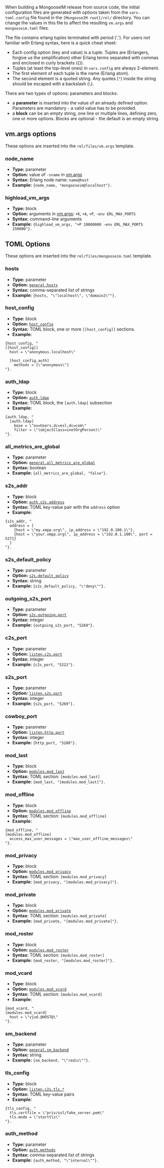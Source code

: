 When building a MongooseIM release from source code, the initial configuration files are generated with options taken from the `vars-toml.config` file found in the `[MongooseIM root]/rel/` directory.
You can change the values in this file to affect the resulting `vm.args` and `mongooseim.toml` files.

The file contains erlang tuples terminated with period ('.'). For users not familiar with Erlang syntax, here is a quick cheat sheet:

* Each config option (key and value) is a tuple. Tuples are (Erlangers, forgive us the simplification) other Erlang terms separated with commas and enclosed in curly brackets ({}).
* Tuples (at least the top-level ones) in `vars.config` are always 2-element.
* The first element of each tuple is the name (Erlang atom).
* The second element is a quoted string. Any quotes (`"`) inside the string should be escaped with a backslash (`\`).

There are two types of options: parameters and blocks:

* a **parameter** is inserted into the value of an already defined option.
Parameters are mandatory - a valid value has to be provided.
* a **block** can be an empty string, one line or multiple lines, defining zero, one or more options.
Blocks are optional - the default is an empty string.

## vm.args options

These options are inserted into the `rel/files/vm.args` template.

### node_name

* **Type:** parameter
* **Option:** value of `-sname` in [vm.args](configuration-files.md#vmargs)
* **Syntax:** Erlang node name: `name@host`
* **Example:** `{node_name, "mongooseim@localhost"}.`

### highload_vm_args

* **Type:** block
* **Option:** arguments in [vm.args](configuration-files.md#vmargs): `+K`, `+A`, `+P`, `-env ERL_MAX_PORTS`
* **Syntax:** command-line arguments
* **Example:** `{highload_vm_args, "+P 10000000 -env ERL_MAX_PORTS 250000"}.`

## TOML Options

These options are inserted into the `rel/files/mongooseim.toml` template.

### hosts

* **Type:** parameter
* **Option:** [`general.hosts`](general.md#generalhosts)
* **Syntax:** comma-separated list of strings
* **Example:** `{hosts, "\"localhost\", \"domain2\""}.`

### host_config

* **Type:** block
* **Option:** [`host_config`](host_config.md)
* **Syntax:** TOML block, one or more `[[host_config]]` sections.
* **Example:**

```
{host_config, "
[[host_config]]
  host = \"anonymous.localhost\"

  [host_config.auth]
    methods = [\"anonymous\"]
"}.
```

### auth_ldap

* **Type:** block
* **Option:** [`auth.ldap`](../authentication-methods/ldap.md)
* **Syntax:** TOML block, the `[auth.ldap]` subsection
* **Example:**

```
{auth_ldap, "
  [auth.ldap]
    base = \"ou=Users,dc=esl,dc=com\"
    filter = \"(objectClass=inetOrgPerson)\"
"}.
```

### all_metrics_are_global

* **Type:** parameter
* **Option:** [`general.all_metrics_are_global`](general.md#generalall_metrics_are_global)
* **Syntax:** boolean
* **Example:** `{all_metrics_are_global, "false"}.`

### s2s_addr

* **Type:** block
* **Option:** [`auth.s2s.address`](s2s.md#s2saddress)
* **Syntax:** TOML key-value pair with the `address` option
* **Example:**

```
{s2s_addr, "
  address = [
    {host = \"my.xmpp.org\", ip_address = \"192.0.100.1\"},
    {host = \"your.xmpp.org\", ip_address = \"192.0.1.100\", port = 5271}
  ]
"}.
```

### s2s_default_policy

* **Type:** parameter
* **Option:** [`s2s.default_policy`](s2s.md#s2sdefault_policy)
* **Syntax:** string
* **Example:** `{s2s_default_policy, "\"deny\""}.`

### outgoing_s2s_port

* **Type:** parameter
* **Option:** [`s2s.outgoing.port`](s2s.md#s2soutgoingport)
* **Syntax:** integer
* **Example:** `{outgoing_s2s_port, "5269"}.`

### c2s_port

* **Type:** parameter
* **Option:** [`listen.c2s.port`](listen.md#listenport)
* **Syntax:** integer
* **Example:** `{c2s_port, "5222"}.`

### s2s_port

* **Type:** parameter
* **Option:** [`listen.s2s.port`](listen.md#listenport)
* **Syntax:** integer
* **Example:** `{s2s_port, "5269"}.`

### cowboy_port

* **Type:** parameter
* **Option:** [`listen.http.port`](listen.md#listenport)
* **Syntax:** integer
* **Example:** `{http_port, "5280"}.`

### mod_last

* **Type:** block
* **Option:** [`modules.mod_last`](../modules/mod_last.md)
* **Syntax:** TOML section: `[modules.mod_last]`
* **Example:** `{mod_last, "[modules.mod_last]"}.`

### mod_offline

* **Type:** block
* **Option:** [`modules.mod_offline`](../modules/mod_offline.md)
* **Syntax:** TOML section: `[modules.mod_offline]`
* **Example:**

```
{mod_offline, "
[modules.mod_offline]
  access_max_user_messages = \"max_user_offline_messages\"
"}.
```

### mod_privacy

* **Type:** block
* **Option:** [`modules.mod_privacy`](../modules/mod_privacy.md)
* **Syntax:** TOML section: `[modules.mod_privacy]`
* **Example:** `{mod_privacy, "[modules.mod_privacy]"}.`

### mod_private

* **Type:** block
* **Option:** [`modules.mod_private`](../modules/mod_private.md)
* **Syntax:** TOML section: `[modules.mod_private]`
* **Example:** `{mod_private, "[modules.mod_private]"}.`

### mod_roster

* **Type:** block
* **Option:** [`modules.mod_roster`](../modules/mod_roster.md)
* **Syntax:** TOML section: `[modules.mod_roster]`
* **Example:** `{mod_roster, "[modules.mod_roster]"}.`

### mod_vcard

* **Type:** block
* **Option:** [`modules.mod_vcard`](../modules/mod_vcard.md)
* **Syntax:** TOML section: `[modules.mod_vcard]`
* **Example:**

```
{mod_vcard, "
[modules.mod_vcard]
  host = \"vjud.@HOST@\"
"}.
```

### sm_backend

* **Type:** parameter
* **Option:** [`general.sm_backend`](general.md#generalsm_backend)
* **Syntax:** string
* **Example:** `{sm_backend, "\"redis\""}.`

### tls_config

* **Type:** block
* **Option:** [`listen.c2s.tls.*`](listen.md#tls-options-for-c2s)
* **Syntax:** TOML key-value pairs
* **Example:**

```
{tls_config, "
  tls.certfile = \"priv/ssl/fake_server.pem\"
  tls.mode = \"starttls\"
"}.
```

### auth_method

* **Type:** parameter
* **Option:** [`auth.methods`](auth.md#authmethods)
* **Syntax:** comma-separated list of strings
* **Example:** `{auth_method, "\"internal\""}.`
